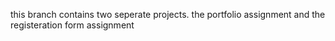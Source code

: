 this branch contains two seperate projects.
the portfolio assignment and the registeration form assignment
